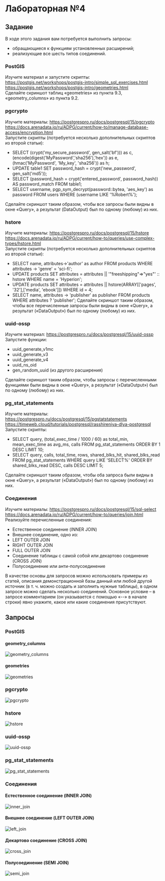 # Лабораторная №4
## Задание
В ходе этого задания вам потребуется выполнить запросы:
- обращающиеся к функциям установленных расширений;
- реализующие все шесть типов соединений.

### PostGIS  
Изучите материал и запустите скрипты:
https://postgis.net/workshops/postgis-intro/simple_sql_exercises.html
https://postgis.net/workshops/postgis-intro/geometries.html  
Сделайте скриншот таблиц «geometries» из пункта 9.3, «geometry_columns» из пункта 9.2.

### pgcrypto  
Изучите материалы:
https://postgrespro.ru/docs/postgresql/15/pgcrypto
https://docs.arenadata.io/ru/ADPG/current/how-to/manage-database-access/encryption.html  
Запустите скрипты (потребуется несколько дополнительных скриптов из второй статьи):
- SELECT (crypt('my_secure_password', gen_salt('bf'))) as c,
(encode(digest('MyPassword','sha256'),'hex')) as e, 
(hmac('MyPassword', 'My_key', 'sha256')) as h;
- UPDATE table1 SET password_hash = crypt('new_password', gen_salt('md5'));
- SELECT (password_hash = crypt('entered_password', password_hash)) AS password_match FROM table1;
- SELECT username, pgp_sym_decrypt(password::bytea, 'aes_key') as password
FROM users WHERE (username LIKE '%Robert%');  

Сделайте скриншот таким образом, чтобы все запросы были видны в окне «Query», а результат (DataOutput) был по одному (любому) из них.  

### hstore  
Изучите материалы:
https://postgrespro.ru/docs/postgresql/15/hstore
https://docs.arenadata.io/ru/ADPG/current/how-to/queries/use-complex-types/hstore.html  
Запустите скрипты (потребуется несколько дополнительных скриптов из второй статьи):
- SELECT name, attributes->'author' as author FROM products 
WHERE attributes -> 'genre' = 'sci-fi';
- UPDATE products
SET attributes = attributes || '"freeshipping"=>"yes"' :: hstore
WHERE name = 'Hyperion';
- UPDATE products SET attributes = attributes || hstore(ARRAY[['pages', '32'],['media', 'ebook']]) WHERE id = 4;
- SELECT name, attributes -> 'publisher' as publisher
FROM products
WHERE attributes ? 'publisher';
Сделайте скриншот таким образом, чтобы все перечисленные запросы были видны в окне «Query», а результат («DataOutput») был по одному (любому) из них.

### uuid-ossp  
Изучите материал:
https://postgrespro.ru/docs/postgresql/15/uuid-ossp 
Запустите функции:
- uuid_generate_v1mc
- uuid_generate_v3
- uuid_generate_v4
- uuid_ns_oid
- gen_random_uuid (из другого расширения)  

Сделайте скриншот таким образом, чтобы запросы с перечисленными функциями были видны в окне «Query», а результат («DataOutput») был по одному (любому) из них.

### pg_stat_statements  
Изучите материалы:
https://postgrespro.ru/docs/postgresql/15/pgstatstatements
https://timeweb.cloud/tutorials/postgresql/rasshireniya-dlya-postgresql  
Запустите скрипты:
- SELECT query, (total_exec_time / 1000 / 60) as total_min, mean_exec_time as avg_ms, calls
FROM pg_stat_statements
ORDER BY 1
DESC LIMIT 10;
- SELECT query, calls, total_time, rows, shared_blks_hit, shared_blks_read 
FROM pg_stat_statements 
WHERE query LIKE 'SELECT%' 
ORDER BY shared_blks_read DESC, calls DESC 
LIMIT 5;

Сделайте скриншот таким образом, чтобы оба запроса были видны в окне «Query», а результат («DataOutput») был по одному (любому) из них.

### Соединения
Изучите материалы:
https://postgrespro.ru/docs/postgresql/15/sql-select
https://docs.arenadata.io/ru/ADPG/current/how-to/queries/join.html
Реализуйте перечисленные соединения: 
- Естественное соединение (INNER JOIN)
- Внешнее соединение, одно из: 
- LEFT OUTER JOIN
- RIGHT OUTER JOIN
- FULL OUTER JOIN
- Соединение таблицы с самой собой или декартово соединение (CROSS JOIN)
- Полусоединение или анти-полусоединение  

В качестве основы для запросов можно использовать примеры из статей, описания демонстрационной базы данный или любой другой источник (в т. ч. можно создать и заполнить нужные таблицы), в одном запросе можно сделать несколько соединений. Основное условие – в запросе комментарием (он указывается с помощью «--» в начале строки) явно укажите, какое или какие соединения присутствуют.

## Запросы
### PostGIS
#### geometry_columns  
![geometry_columns](https://i.imgur.com/r5OsaCb.png)
#### geometries  
![geometries](https://i.imgur.com/CLhg9X2.png)
### pgcrypto
![pgcrypto](https://i.imgur.com/VpYFMPe.png)
### hstore
![hstore](https://i.imgur.com/ln4fwi7.png)
### uuid-ossp
![uuid-ossp](https://i.imgur.com/a0SOXRc.png)
### pg_stat_statements
![pg_stat_statements](https://i.imgur.com/iuE2Gzc.png)

### Соединения
#### Естественное соединение (INNER JOIN)
![inner_join](https://i.imgur.com/3bqCumA.png)
#### Внешнее соединение (LEFT OUTER JOIN)
![left_join](https://i.imgur.com/4oQkrnP.png)
#### Декартово соединение (CROSS JOIN)
![cross_join](https://i.imgur.com/hNtZ1m8.png)
#### Полусоединение (SEMI JOIN)
![semi_join](https://i.imgur.com/3fyQmnf.png)